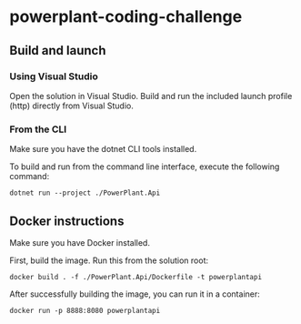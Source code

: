 # powerplant-coding-challenge

## Build and launch

### Using Visual Studio

Open the solution in Visual Studio. Build and run the included launch profile (http) directly from Visual Studio.

### From the CLI

Make sure you have the dotnet CLI tools installed.

To build and run from the command line interface, execute the following command:

`dotnet run --project ./PowerPlant.Api`



## Docker instructions

Make sure you have Docker installed.

First, build the image. Run this from the solution root:

`docker build . -f ./PowerPlant.Api/Dockerfile -t powerplantapi`

After successfully building the image, you can run it in a container:

`docker run -p 8888:8080 powerplantapi`